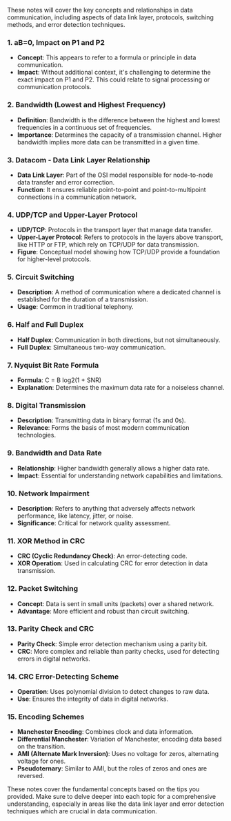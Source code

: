 These notes will cover the key concepts and relationships in data communication, including aspects of data link layer, protocols, switching methods, and error detection techniques.

### 1. **aB=0, Impact on P1 and P2**
   - **Concept**: This appears to refer to a formula or principle in data communication.
   - **Impact**: Without additional context, it's challenging to determine the exact impact on P1 and P2. This could relate to signal processing or communication protocols.

### 2. **Bandwidth (Lowest and Highest Frequency)**
   - **Definition**: Bandwidth is the difference between the highest and lowest frequencies in a continuous set of frequencies.
   - **Importance**: Determines the capacity of a transmission channel. Higher bandwidth implies more data can be transmitted in a given time.

### 3. **Datacom - Data Link Layer Relationship**
   - **Data Link Layer**: Part of the OSI model responsible for node-to-node data transfer and error correction.
   - **Function**: It ensures reliable point-to-point and point-to-multipoint connections in a communication network.

### 4. **UDP/TCP and Upper-Layer Protocol**
   - **UDP/TCP**: Protocols in the transport layer that manage data transfer.
   - **Upper-Layer Protocol**: Refers to protocols in the layers above transport, like HTTP or FTP, which rely on TCP/UDP for data transmission.
   - **Figure**: Conceptual model showing how TCP/UDP provide a foundation for higher-level protocols.

### 5. **Circuit Switching**
   - **Description**: A method of communication where a dedicated channel is established for the duration of a transmission.
   - **Usage**: Common in traditional telephony.

### 6. **Half and Full Duplex**
   - **Half Duplex**: Communication in both directions, but not simultaneously.
   - **Full Duplex**: Simultaneous two-way communication.

### 7. **Nyquist Bit Rate Formula**
   - **Formula**: C = B log2(1 + SNR)
   - **Explanation**: Determines the maximum data rate for a noiseless channel.

### 8. **Digital Transmission**
   - **Description**: Transmitting data in binary format (1s and 0s).
   - **Relevance**: Forms the basis of most modern communication technologies.

### 9. **Bandwidth and Data Rate**
   - **Relationship**: Higher bandwidth generally allows a higher data rate.
   - **Impact**: Essential for understanding network capabilities and limitations.

### 10. **Network Impairment**
  - **Description**: Refers to anything that adversely affects network performance, like latency, jitter, or noise.
  - **Significance**: Critical for network quality assessment.

### 11. **XOR Method in CRC**
  - **CRC (Cyclic Redundancy Check)**: An error-detecting code.
  - **XOR Operation**: Used in calculating CRC for error detection in data transmission.

### 12. **Packet Switching**
  - **Concept**: Data is sent in small units (packets) over a shared network.
  - **Advantage**: More efficient and robust than circuit switching.

### 13. **Parity Check and CRC**
  - **Parity Check**: Simple error detection mechanism using a parity bit.
  - **CRC**: More complex and reliable than parity checks, used for detecting errors in digital networks.

### 14. **CRC Error-Detecting Scheme**
  - **Operation**: Uses polynomial division to detect changes to raw data.
  - **Use**: Ensures the integrity of data in digital networks.

### 15. **Encoding Schemes**
  - **Manchester Encoding**: Combines clock and data information.
  - **Differential Manchester**: Variation of Manchester, encoding data based on the transition.
  - **AMI (Alternate Mark Inversion)**: Uses no voltage for zeros, alternating voltage for ones.
  - **Pseudoternary**: Similar to AMI, but the roles of zeros and ones are reversed.

These notes cover the fundamental concepts based on the tips you provided. Make sure to delve deeper into each topic for a comprehensive understanding, especially in areas like the data link layer and error detection techniques which are crucial in data communication.
